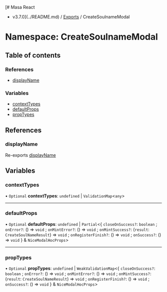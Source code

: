 [# Masa React
 - v3.7.0](../README.md) / [Exports](../modules.md) / CreateSoulnameModal

# Namespace: CreateSoulnameModal

## Table of contents

### References

- [displayName](CreateSoulnameModal.md#displayname)

### Variables

- [contextTypes](CreateSoulnameModal.md#contexttypes)
- [defaultProps](CreateSoulnameModal.md#defaultprops)
- [propTypes](CreateSoulnameModal.md#proptypes)

## References

### displayName

Re-exports [displayName](AuthenticateModal.md#displayname)

## Variables

### contextTypes

• `Optional` **contextTypes**: `undefined` \| `ValidationMap`\<`any`\>

___

### defaultProps

• `Optional` **defaultProps**: `undefined` \| `Partial`\<\{ `closeOnSuccess?`: `boolean` ; `onError?`: () => `void` ; `onMintError?`: () => `void` ; `onMintSuccess?`: (`result`: `CreateSoulNameResult`) => `void` ; `onRegisterFinish?`: () => `void` ; `onSuccess?`: () => `void`  } & `NiceModalHocProps`\>

___

### propTypes

• `Optional` **propTypes**: `undefined` \| `WeakValidationMap`\<\{ `closeOnSuccess?`: `boolean` ; `onError?`: () => `void` ; `onMintError?`: () => `void` ; `onMintSuccess?`: (`result`: `CreateSoulNameResult`) => `void` ; `onRegisterFinish?`: () => `void` ; `onSuccess?`: () => `void`  } & `NiceModalHocProps`\>

